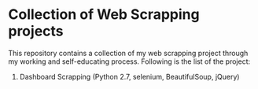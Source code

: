 # Collection of Web Scrapping projects

This repository contains a collection of my web scrapping project through my working and self-educating process. Following is the list of the project:

1. Dashboard Scrapping (Python 2.7, selenium, BeautifulSoup, jQuery)
